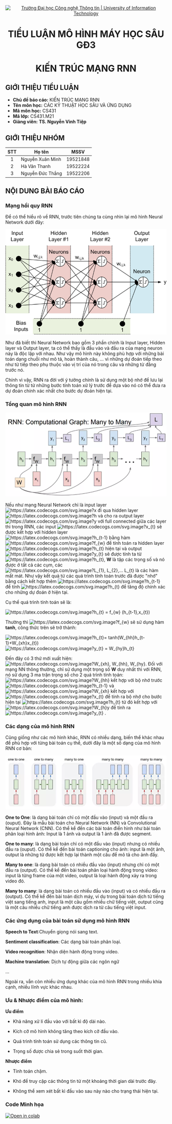 <!-- Banner -->
<p align="center">
  <a href="https://www.uit.edu.vn/" title="Trường Đại học Công nghệ Thông tin" style="border: none;">
    <img src="https://i.imgur.com/WmMnSRt.png" alt="Trường Đại học Công nghệ Thông tin | University of Information Technology">
  </a>
</p>
<!-- Title -->
<h1 align="center"><b>TIỂU LUẬN MÔ HÌNH MÁY HỌC SÂU GĐ3</b></h1>
<h1 align="center"><b>KIẾN TRÚC MẠNG RNN</b></h1>


## GIỚI THIỆU TIỂU LUẬN
* **Chủ đề báo cáo:** KIẾN TRÚC MẠNG RNN
* **Tên môn học:** CÁC KỸ THUẬT HỌC SÂU VÀ ỨNG DỤNG
* **Mã môn học:** CS431
* **Mã lớp:** CS431.M21
* **Giảng viên:** **TS. Nguyễn Vinh Tiệp** 

## GIỚI THIỆU NHÓM

| STT | Họ tên | MSSV |
| :---: | --- | --- |
| 1 | Nguyễn Xuân Minh | 19521848 | 
| 2 | Hà Văn Thanh | 19522224 |
| 3 | Nguyễn Đức Thắng | 19522206 |

## NỘI DUNG BÀI BÁO CÁO

### Mạng hồi quy RNN

  Để có thể hiểu rõ về RNN, trước tiên chúng ta cùng nhìn lại mô hình Neural Network dưới đây:
  
  ![alt text](https://github.com/minz1337/CS431/blob/main/GD3/image/1.jpg)
  
  Như đã biết thì Neural Network bao gồm 3 phần chính là Input layer, Hidden layer và Output layer, ta có thể thấy là đầu vào và đầu ra của mạng neuron này là độc lập với nhau. Như vậy mô hình này không phù hợp với những bài toán dạng chuỗi như mô tả, hoàn thành câu, ... vì những dự đoán tiếp theo như từ tiếp theo phụ thuộc vào vị trí của nó trong câu và những từ đằng trước nó. 
  
  Chính vì vậy, RNN ra đời với ý tưởng chính là sử dụng một bộ nhớ để lưu lại thông tin từ từ những bước tính toán xử lý trước để dựa vào nó có thể đưa ra dự đoán chính xác nhất cho bước dự đoán hiện tại.
  
### Tổng quan mô hình RNN

![alt text](https://github.com/minz1337/CS431/blob/main/GD3/image/2.jpg)

Nếu như mạng Neural Network chỉ là input layer <img src="https://latex.codecogs.com/svg.image?x" title="https://latex.codecogs.com/svg.image?x" /> đi qua hidden layer <img src="https://latex.codecogs.com/svg.image?h" title="https://latex.codecogs.com/svg.image?h" /> và cho ra output layer <img src="https://latex.codecogs.com/svg.image?y" title="https://latex.codecogs.com/svg.image?y" /> với full connected giữa các layer thì trong RNN, các input <img src="https://latex.codecogs.com/svg.image?x_{t}" title="https://latex.codecogs.com/svg.image?x_{t}" /> sẽ được kết hợp với hidden layer <img src="https://latex.codecogs.com/svg.image?h_{t-1}" title="https://latex.codecogs.com/svg.image?h_{t-1}" />  bằng hàm  <img src="https://latex.codecogs.com/svg.image?f_{w}" title="https://latex.codecogs.com/svg.image?f_{w}" /> để tính toán ra hidden layer <img src="https://latex.codecogs.com/svg.image?h_{t}" title="https://latex.codecogs.com/svg.image?h_{t}" /> hiện tại và output <img src="https://latex.codecogs.com/svg.image?y_{t}" title="https://latex.codecogs.com/svg.image?y_{t}" /> sẽ được tính ta từ <img src="https://latex.codecogs.com/svg.image?h_{t}" title="https://latex.codecogs.com/svg.image?h_{t}" />, **W** là tập các trọng số và nó được ở tất cả các cụm, các <img src="https://latex.codecogs.com/svg.image?L_{1},&space;L_{2},...&space;L_{t}" title="https://latex.codecogs.com/svg.image?L_{1}, L_{2},... L_{t}" /> là các hàm mất mát. Như vậy kết quả từ các quá trình tính toán trước đã được "nhớ" bằng cách kết hợp thêm <img src="https://latex.codecogs.com/svg.image?h_{t-1}" title="https://latex.codecogs.com/svg.image?h_{t-1}" /> để tính 
<img src="https://latex.codecogs.com/svg.image?h_{t}" title="https://latex.codecogs.com/svg.image?h_{t}" /> để tăng độ chính xác cho những dự đoán ở hiện tại.


Cụ thể quá trình tính toán sẽ là:

<img src="https://latex.codecogs.com/svg.image?h_{t}&space;=&space;f_{w}&space;(h_{t-1},x_{t})" title="https://latex.codecogs.com/svg.image?h_{t} = f_{w} (h_{t-1},x_{t})" />

Thường thì <img src="https://latex.codecogs.com/svg.image?f_{w}" title="https://latex.codecogs.com/svg.image?f_{w}" /> sẽ sử dụng hàm **tanh**, công thức trên sẽ trở thành:

<img src="https://latex.codecogs.com/svg.image?h_{t}=&space;tanh(W_{hh}h_{t-1}&plus;W_{xh}x_{t})" title="https://latex.codecogs.com/svg.image?h_{t}= tanh(W_{hh}h_{t-1}+W_{xh}x_{t})" />

<img src="https://latex.codecogs.com/svg.image?y_{t}&space;=&space;W_{hy}h_{t}" title="https://latex.codecogs.com/svg.image?y_{t} = W_{hy}h_{t}" />

Đến đây có 3 thứ mới xuất hiện: <img src="https://latex.codecogs.com/svg.image?W_{xh},&space;W_{hh},&space;W_{hy}" title="https://latex.codecogs.com/svg.image?W_{xh}, W_{hh}, W_{hy}" />. Đối với mạng NN thông thường, chỉ sử dụng một trọng số **W** duy nhất thì với RNN, nó sử dụng 3 ma trận trọng số cho 2 quá trình tính toán: <img src="https://latex.codecogs.com/svg.image?W_{hh}" title="https://latex.codecogs.com/svg.image?W_{hh}" /> kết hợp với bộ nhớ trước <img src="https://latex.codecogs.com/svg.image?h_{t-1}" title="https://latex.codecogs.com/svg.image?h_{t-1}" /> và <img src="https://latex.codecogs.com/svg.image?W_{xh}" title="https://latex.codecogs.com/svg.image?W_{xh}" /> kết hợp với <img src="https://latex.codecogs.com/svg.image?x_{t}" title="https://latex.codecogs.com/svg.image?x_{t}" /> để tính ra bộ nhớ cho bước hiện tại <img src="https://latex.codecogs.com/svg.image?h_{t}" title="https://latex.codecogs.com/svg.image?h_{t}" /> từ đó kết hợp với <img src="https://latex.codecogs.com/svg.image?W_{h}y" title="https://latex.codecogs.com/svg.image?W_{h}y" /> để tính ra <img src="https://latex.codecogs.com/svg.image?y_{t}" title="https://latex.codecogs.com/svg.image?y_{t}" /> .

### Các dạng của mô hình RNN
  Cũng giống như các mô hình khác, RNN có nhiều dạng, biến thể khác nhau để phù hợp với từng bài toán cụ thể, dưới đây là một số dạng của mô hình RNN cơ bản:
  
  ![alt text](https://github.com/minz1337/CS431/blob/main/GD3/image/3.jpg)
  
  **One to One**: là dạng bài toán chỉ có một đầu vào (input) và một đầu ra (ouput). Đây là mẫu bài toán cho Neural Network (NN) và Convolutional Neural Network (CNN). Có thể kể đến các bài toán điển hình như bài toán phân loại hình ảnh: Input là 1 ảnh và output là 1 ảnh đã được segment.
  
  **One to many**: là dạng bài toán chỉ có một đầu vào (input) nhưng có nhiều đầu ra (ouput). Có thể kể đến bài toán captioning cho ảnh: input là một ảnh, output là những từ được kết hợp lại thành một câu để mô tả cho ảnh đấy.
  
  **Many to one**: là dạng bài toán có nhiều đầu vào (input) nhưng chỉ có một đầu ra (output). Có thể kể đến bài toán phân loại hành động trong video: input là từng frame của một video, output là loại hành động xảy ra trong video đó.
  
  **Many to many**: là dạng bài toán có nhiều đầu vào (input) và có nhiều đầu ra (output). Có thể kể đến bài toán dịch máy, ví dụ trong bài toán dịch từ tiếng việt sang tiếng anh, input là một câu gồm nhiều chữ tiếng việt, output cũng là một câu nhiều chữ tiếng anh được dịch ra từ câu tiếng việt input.
  
  ### Các ứng dụng của bài toán sử dụng mô hình RNN
  **Speech to Text**:Chuyển giọng nói sang text.
  
  **Sentiment classification**: Các dạng bài toán phân loại.
  
  **Video recognition**: Nhận diện hành động trong video.
  
  **Machine translation**: Dịch tự động giữa các ngôn ngữ
  
  ...
  
  Ngoài ra, vẫn còn nhiều ứng dụng khác của mô hình RNN trong nhiều khía cạnh, nhiều lĩnh vực khác nhau.
  
  ### Ưu & Nhược điểm của mô hình:
  
  **Ưu điểm**
  
  - Khả năng xử lí đầu vào với bất kì độ dài nào.
  
  - Kích cỡ mô hình không tăng theo kích cỡ đầu vào.

  - Quá trình tính toán sử dụng các thông tin cũ.
  
  - Trọng số được chia sẻ trong suốt thời gian.
  
 **Nhược điểm**
 
 - Tính toán chậm.
 
 - Khó để truy cập các thông tin từ một khoảng thời gian dài trước đây.

 - Không thể xem xét bất kì đầu vào sau này nào cho trạng thái hiện tại.

### Code Minh họa

[![Open in colab](https://colab.research.google.com/assets/colab-badge.svg)](https://colab.research.google.com/drive/1DZox3ZzNHOsDTe8WMygIO-b-yxj55zWe?usp=sharing)
 
